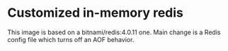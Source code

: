# Customized in-memory redis

This image is based on a bitnami/redis:4.0.11 one. Main change is a Redis config file which turns off an AOF behavior.